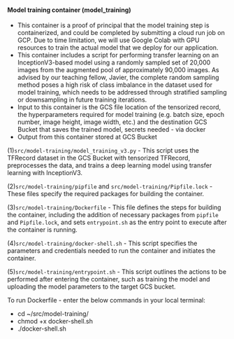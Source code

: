 #### Model training container (model_training)

-   This container is a proof of principal that the model training step is containerized, and could be completed by submitting a cloud run job on GCP. Due to time limitation, we will use Google Colab with GPU resources to train the actual model that we deploy for our application.
-   This container includes a script for performing transfer learning on an InceptionV3-based model using a randomly sampled set of 20,000 images from the augmented pool of approximately 90,000 images. As advised by our teaching fellow, Javier, the complete random sampling method poses a high risk of class imbalance in the dataset used for model training, which needs to be addressed through stratified sampling or downsampling in future training iterations.
-   Input to this container is the GCS file location of the tensorized record, the hyperparameters required for model training (e.g. batch size, epoch number, image height, image width, etc.) and the destination GCS Bucket that saves the trained model, secrets needed - via docker
-   Output from this container stored at GCS Bucket

(1)`src/model-training/model_training_v3.py` - This script uses the TFRecord dataset in the GCS Bucket with tensorized TFRecord, preprocesses the data, and trains a deep learning model using transfer learning with InceptionV3.

(2)`src/model-training/pipfile` and `src/model-training/Pipfile.lock` - These files specify the required packages for building the container.

(3)`src/model-training/Dockerfile` - This file defines the steps for building the container, including the addition of necessary packages from `pipfile` and `Pipfile.lock`, and sets `entrypoint.sh` as the entry point to execute after the container is running.

(4)`src/model-training/docker-shell.sh` - This script specifies the parameters and credentials needed to run the container and initiates the container.

(5)`src/model-training/entrypoint.sh` - This script outlines the actions to be performed after entering the container, such as training the model and uploading the model parameters to the target GCS bucket.

To run Dockerfile - enter the below commands in your local terminal:

-   cd ~/src/model-training/
-   chmod +x docker-shell.sh
-   ./docker-shell.sh